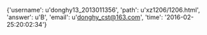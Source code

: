 {'username': u'donghy13_2013011356', 'path': u'xz1206/1206.html', 'answer': u'B', 'email': u'donghy_cst@163.com', 'time': '2016-02-25:20:02:34'}